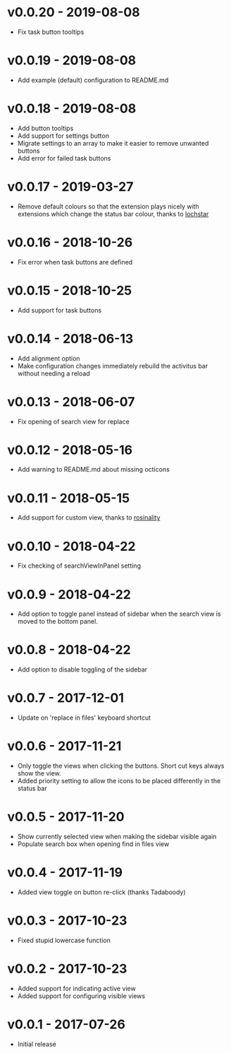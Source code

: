 # v0.0.20 - 2019-08-08
- Fix task button tooltips

# v0.0.19 - 2019-08-08
- Add example (default) configuration to README.md

# v0.0.18 - 2019-08-08
- Add button tooltips
- Add support for settings button
- Migrate settings to an array to make it easier to remove unwanted buttons
- Add error for failed task buttons

# v0.0.17 - 2019-03-27
- Remove default colours so that the extension plays nicely with extensions which change the status bar colour, thanks to [lochstar](https://github.com/lochstar)

# v0.0.16 - 2018-10-26
- Fix error when task buttons are defined

# v0.0.15 - 2018-10-25
- Add support for task buttons

# v0.0.14 - 2018-06-13
- Add alignment option
- Make configuration changes immediately rebuild the activitus bar without needing a reload

# v0.0.13 - 2018-06-07
- Fix opening of search view for replace

# v0.0.12 - 2018-05-16
- Add warning to README.md about missing octicons

# v0.0.11 - 2018-05-15
- Add support for custom view, thanks to [rosinality](https://github.com/rosinality)

# v0.0.10 - 2018-04-22
- Fix checking of searchViewInPanel setting

# v0.0.9 - 2018-04-22
- Add option to toggle panel instead of sidebar when the search view is moved to the bottom panel.

# v0.0.8 - 2018-04-22
- Add option to disable toggling of the sidebar

# v0.0.7 - 2017-12-01
- Update on 'replace in files' keyboard shortcut

# v0.0.6 - 2017-11-21
- Only toggle the views when clicking the buttons. Short cut keys always show the view.
- Added priority setting to allow the icons to be placed differently in the status bar

# v0.0.5 - 2017-11-20
- Show currently selected view when making the sidebar visible again
- Populate search box when opening find in files view

# v0.0.4 - 2017-11-19
- Added view toggle on button re-click (thanks Tadaboody)

# v0.0.3 - 2017-10-23
- Fixed stupid lowercase function

# v0.0.2 - 2017-10-23
- Added support for indicating active view
- Added support for configuring visible views

# v0.0.1 - 2017-07-26
- Initial release

